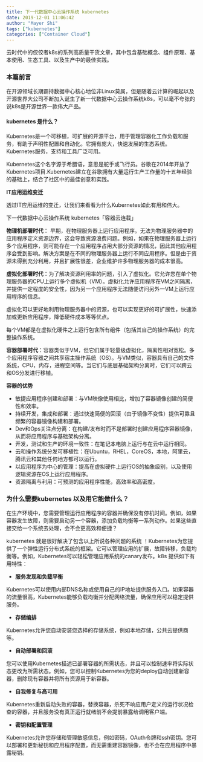 ```yaml
---
title: 下一代数据中心云操作系统 kubernetes
date: 2019-12-01 11:06:42
author: "Mayer Shi"
tags: ["kubernetes"]
categories: ["Container Cloud"]
---
```


云时代中的佼佼者k8s的系列高质量干货文章，其中包含基础概念、组件原理、基本使用、生态工具、以及生产中的最佳实践。

<!--more-->

### 本篇前言
在开源领域长期霸持数据中心核心地位非Linux莫属，但是随着云计算的崛起以及开源世界大公司不断加入诞生了新一代数据中心云操作系统k8s，可以毫不夸张的说k8s是开源世界一款伟大产品。

#### kubernetes 是什么？

Kubernetes是一个可移植，可扩展的开源平台，用于管理容器化工作负载和服务，有助于声明性配置和自动化。它拥有庞大，快速发展的生态系统。Kubernetes服务，支持和工具广泛可用。

Kubernetes这个名字源于希腊语，意思是舵手或飞行员。谷歌在2014年开放了Kubernetes项目.Kubernetes建立在谷歌拥有大量运行生产工作量的十五年经验的基础上，结合了社区中的最佳创意和实践。

**IT应用运维变迁**

透过IT应用运维的变迁，让我们来看看为什么Kubernetes如此有用和伟大。

下一代数据中心云操作系统 kubernetes「容器云连载」

**物理机部署时代**： 早期，在物理服务器上运行应用程序。无法为物理服务器中的应用程序定义资源边界，这会导致资源浪费问题。例如，如果在物理服务器上运行多个应用程序，则可能存在一个应用程序占用大部分资源的情况，因此其他应用程序会受到影响。解决方案是在不同的物理服务器上运行不同应用程序。但是由于资源未得到充分利用，并且扩展性很差，企业维护许多物理服务器的成本很高。

**虚拟化部署时代**：为了解决资源利用率的问题，引入了虚拟化。它允许您在单个物理服务器的CPU上运行多个虚拟机（VM）。虚拟化允许应用程序在VM之间隔离，并提供一定程度的安全性，因为另一个应用程序无法随便访问另外一VM上运行应用程序的信息。

虚拟化可以更好地利用物理服务器中的资源，也可以实现更好的可扩展性，快速添加或更新应用程序，降低硬件成本等等优点。

每个VM都是在虚拟化硬件之上运行包含所有组件（包括其自己的操作系统）的完整操作系统。

**容器部署时代**：容器类似于VM，但它们属于轻量级虚拟化，隔离性相对宽松。多个应用程序容器之间共享宿主操作系统（OS）。与VM类似，容器具有自己的文件系统，CPU，内存，进程空间等。当它们与底层基础架构分离时，它们可以跨云和OS分发进行移植。

**容器的优势**

- 敏捷应用程序创建和部署：与VM映像使用相比，增加了容器镜像创建的简便性和效率。
- 持续开发，集成和部署：通过快速简便的回滚（由于镜像不变性）提供可靠且频繁的容器镜像构建和部署。
- Dev和Ops关注点分离：在构建/发布时而不是部署时创建应用程序容器镜像，从而将应用程序与基础架构分离。
- 开发，测试和生产的环境一致性：在笔记本电脑上运行与在云中运行相同。
- 云和操作系统分发可移植性：在Ubuntu，RHEL，CoreOS，本地，阿里云，腾讯云和其他任何地方都可以运行。
- 以应用程序为中心的管理：提高在虚拟硬件上运行OS的抽象级别，以及使用逻辑资源在OS上运行应用程序。
- 资源隔离与利用：可预测的应用程序性能，高效率和高密度。

### 为什么需要kubernetes 以及用它能做什么？
在生产环境中，您需要管理运行应用程序的容器并确保没有停机时间。例如，如果容器发生故障，则需要启动另一个容器，添加负载均衡等一系列动作。如果这些直接交给一个系统去处理，会不会更高效和便捷？

kubernetes 就是很好解决了包含以上所说各种问题的系统 ！Kubernetes为您提供了一个弹性运行分布式系统的框架。它可以管理应用的扩展，故障转移，负载均衡等。例如，Kubernetes可以轻松管理应用系统的canary发布。k8s 提供如下有用特性：

- **服务发现和负载平衡**

Kubernetes可以使用内部DNS名称或使用自己的IP地址提供服务入口。如果容器的流量很高，Kubernetes能够负载均衡并分配网络流量，确保应用可以稳定提供服务。

- **存储编排**

Kubernetes允许您自动安装您选择的存储系统，例如本地存储，公共云提供商等。

- **自动部署和回滚**

您可以使用Kubernetes描述已部署容器的所需状态，并且可以控制速率将实际状态更改为所需状态。例如，您可以控制Kubernetes为您的deploy自动创建新容器，删除现有容器并将所有资源用于新容器。

- **自我修复与高可用**

Kubernetes重新启动失败的容器，替换容器，杀死不响应用户定义的运行状况检查的容器，并且服务没有真正运行就绪前不会提前暴露给调用客户端。

- **密钥和配置管理**

Kubernetes允许您存储和管理敏感信息，例如密码，OAuth令牌和ssh密钥。您可以部署和更新秘钥和应用程序配置，而无需重建容器镜像，也不会在应用程序中暴露秘钥。

